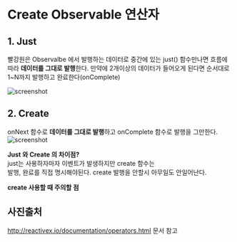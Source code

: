 # Create Observable 연산자    

## 1. Just  

빨강원은 Observalbe 에서 발행하는 데이터로 중간에 있는 just() 함수만나면 흐름에따라 **데이터를 그대로 발행**한다.
만약에 2개이상의 데이터가 들어오게 된다면 순서대로 1~N까지 발행하고 완료한다(onComplete)  

![screenshot](https://raw.githubusercontent.com/wiki/ReactiveX/RxJava/images/rx-operators/Single.just.png)

## 2. Create  
onNext 함수로 **데이터를 그대로 발행**하고 onComplete 함수로 발행을 그만한다.  
![screenshot](http://reactivex.io/documentation/operators/images/create.c.png)

**Just 와 Create 의 차이점?**  
just는 사용하자마자 이벤트가 발생하지만 create 함수는  
발행, 완료를 직접 명시해야된다. create 발행을 안할시 아무일도 안일어난다.  

**create 사용할 때 주의할 점** 




## 사진출처 
http://reactivex.io/documentation/operators.html 문서 참고

